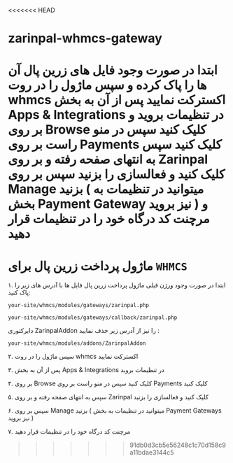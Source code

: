 <<<<<<< HEAD

# zarinpal-whmcs-gateway

ابتدا در صورت وجود فایل های زرین پال آن ها را پاک کرده و
سپس ماژول را در روت whmcs اکسترکت نمایید
پس از آن به بخش Apps & Integrations در تنظیمات بروید
و بر روی Browse کلیک کنید سپس در منو راست بر روی Payments کلیک کنید
سپس به انتهای صفحه رفته و بر روی Zarinpal کلیک کنید و فعالسازی را بزنید
سپس بر روی Manage بزنید ( میتوانید در تنظیمات به بخش Payment Gateway نیز بروید )
و مرچنت کد درگاه خود را در تنظیمات قرار دهید
=======

# ماژول پرداخت زرین پال برای `WHMCS`

۱. ابتدا در صورت وجود ورژن قبلی ماژول پرداخت زرین پال فایل ها با آدرس های زیر را پاک کنید:

```
your-site/whmcs/modules/gateways/zarinpal.php
```

```
your-site/whmcs/modules/gateways/callback/zarinpal.php
```

دایرکتوری ZarinpalAddon را نیز از آدرس زیر حذف نمایید :

```
your-site/whmcs/modules/addons/ZarinpalAddon
```

۲. سپس ماژول را در روت whmcs اکسترکت نمایید

۳. پس از آن به بخش Apps & Integrations در تنظیمات بروید

۴. بر روی Browse کلیک کنید سپس در منو راست بر روی Payments کلیک کنید

۵. سپس به انتهای صفحه رفته و بر روی Zarinpal کلیک کنید و فعالسازی را بزنید

۶. سپس بر روی Manage بزنید ( میتوانید در تنظیمات به بخش Payment Gateways نیز بروید )

۷. مرچنت کد درگاه خود را در تنظیمات قرار دهید

> > > > > > > 91db0d3cb5e56248c1c70d158c9a11bdae3144c5
